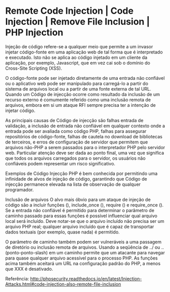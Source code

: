 # Remote Code Injection | Code Injection | Remove File Inclusion | PHP Injection

Injeção de código refere-se a qualquer meio que permite a um invasor injetar código-fonte em uma aplicação web de tal forma que é interpretado e executado. Isto não se aplica ao código injetado em um cliente da aplicação, por exemplo, Javascript, que em vez cai sob o domínio do Cross-Site Scripting (XSS).

O código-fonte pode ser injetado diretamente de uma entrada não confiável ou o aplicativo web pode ser manipulado para carregá-lo a partir do sistema de arquivos local ou a partir de uma fonte externa de tal URL. Quando um Código de injecção ocorre como resultado da inclusão de um recurso externo é comumente referido como uma inclusão remota de arquivos, embora em si um ataque RFI sempre precisa ter a intenção de injetar código.

As principais causas de Código de injecção são falhas entrada de validação, a inclusão de entrada não confiável em qualquer contexto onde a entrada pode ser avaliada como código PHP, falhas para assegurar repositórios de código-fonte, falhas de cautela no download de bibliotecas de terceiros, e erros de configuração de servidor que permitem que arquivos não-PHP a serem passados ​​para o interpretador PHP pelo servidor web. Particular atenção deve ser dada ao ponto final, uma vez que significa que todos os arquivos carregados para o servidor, os usuários não confiáveis ​​podem representar um risco significativo.

Exemplos de Código Injecção
PHP é bem conhecida por permitindo uma infinidade de alvos de injeção de código, garantindo que Código de injecção permanece elevada na lista de observação de qualquer programador.

Inclusão de arquivos
O alvo mais óbvio para um ataque de injeção de código são a incluir funções (), include_once (), require () e require_once (). Se a entrada não confiável é permitido para determinar o parâmetro de caminho passado para essas funções é possível influenciar qual arquivo local será incluído. Deve notar-se que o arquivo incluído não precisa ser um arquivo PHP real; qualquer arquivo incluído que é capaz de transportar dados textuais (por exemplo, quase nada) é permitido.

O parâmetro de caminho também podem ser vulneráveis ​​a uma passagem de diretório ou inclusão remota de arquivos. Usando a seqüência de ../ ou .. (ponto-ponto-slash) em um caminho permite que um atacante para navegar para quase qualquer arquivo acessível para o processo PHP. As funções acima também aceitará um URL na configuração padrão do PHP, a menos que XXX é desativado.

Referência: http://phpsecurity.readthedocs.io/en/latest/Injection-Attacks.html#code-injection-also-remote-file-inclusion